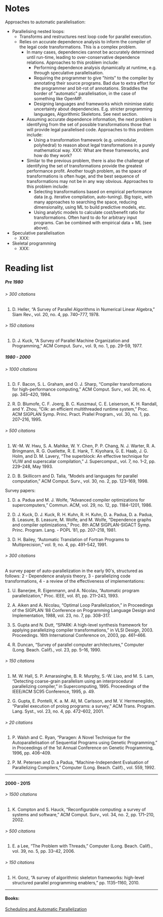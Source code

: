 # Notes

Approaches to automatic parallelisation:

* Parallelising nested loops:
  * Transforms and restructures nest loop code for parallel execution.
  * Relies on accurate dependence analysis to inform the compiler of
    the legal code transformations. This is a complex problem.
    * In many cases, dependencies cannot be accurately determined
      until run-time, leading to over-conservative dependence
      relations. Approaches to this problem include:
      * Performing dependence analysis dynamically at runtime,
        e.g. through speculative parallelisation.
      * Requiring the programmer to give "hints" to the compiler by
        annotating their source programs. Bad due to extra effort for
        the programmer and bit-rot of annotations. Straddles the
        border of "automatic" parallelisation, in the case of
        something like OpenMP.
      * Designing languages and frameworks which minimise static
        uncertainty about dependencies. E.g. stricter programming
        languages, Algorithmic Skeletons. See next section.
    * Assuming accurate dependence information, the next problem is
      identifying from the set of possible transformations those that
      will provide legal parallelised code. Approaches to this problem
      include:
      * Using a transformation framework (e.g. unimodular, polyhedral)
        to reason about legal transformations in a purely mathematical
        way. XXX: What are these frameworks, and how do they work?
    * Similar to the previous problem, there is also the challenge of
      identifying the set of transformations provide the greatest
      performance profit. Another tough problem, as the space of
      transformations is often huge, and the best sequence of
      transformations may not be in any way obvious. Approaches to
      this problem include:
      * Selecting transformations based on empirical performance data
        (e.g. iterative compilation, auto-tuning). Big topic, with
        many approaches to searching the space, reducing
        dimensionality, using ML to build predictive models, etc.
      * Using analytic models to calculate cost/benefit ratio for
        transformations. Often hard to do for arbitrary input
        programs. Can be combined with empirical data + ML (see
        above).
* Speculative parallelisation
  * XXX:
* Skeletal programming
  * XXX:

# Reading list

##### Pre 1980

###### > 300 citations

1. D. Heller, “A Survey of Parallel Algorithms in Numerical Linear
   Algebra,” Siam Rev., vol. 20, no. 4, pp. 740–777, 1978.

###### > 150 citations

1. D. J. Kuck, “A Survey of Parallel Machine Organization and
   Programming,” ACM Comput. Surv., vol. 9, no. 1, pp. 29–59, 1977.

##### 1980 - 2000

###### > 1000 citations

1. D. F. Bacon, S. L. Graham, and O. J. Sharp, “Compiler
   transformations for high-performance computing,” ACM Comput. Surv.,
   vol. 26, no. 4, pp. 345–420, 1994.

1. R. D. Blumofe, C. F. Joerg, B. C. Kuszmaul, C. E. Leiserson,
   K. H. Randall, and Y. Zhou, “Cilk: an efficient multithreaded
   runtime system,” Proc. ACM SIGPLAN Symp. Princ. Pract. Prallel
   Program., vol. 30, no. 1, pp. 207–216, 1995.

###### > 500 citations

1. W.-M. W. Hwu, S. A. Mahlke, W. Y. Chen, P. P. Chang, N. J. Warter,
   R. A. Bringmann, R. G. Ouellette, R. E. Hank, T. Kiyohara,
   G. E. Haab, J. G. Holm, and D. M. Lavery, “The superblock: An
   effective technique for VLIW and superscalar compilation,”
   J. Supercomput., vol. 7, no. 1–2, pp. 229–248, May 1993.

1. D. B. Skillicorn and D. Talia, “Models and languages for parallel
   computation,” ACM Comput. Surv., vol. 30, no. 2, pp. 123–169, 1998.

Survey papers:

1. D. a. Padua and M. J. Wolfe, “Advanced compiler optimizations for
   supercomputers,” Commun. ACM, vol. 29, no. 12, pp. 1184–1201, 1986.

1. D. J. Kuck, D. J. Kuck, R. H. Kuhn, R. H. Kuhn, D. a. Padua,
   D. a. Padua, B. Leasure, B. Leasure, M. Wolfe, and M. Wolfe,
   “Dependence graphs and compiler optimizations,” Proc. 8th ACM
   SIGPLAN-SIGACT Symp. Princ. Program. Lang. - POPL ’81, pp. 207–218,
   1981.

1. D. H. Bailey, “Automatic Translation of Fortran Programs to
   Multiprecision,” vol. 9, no. 4, pp. 491–542, 1991.

###### > 300 citations

A survey paper of auto-parallelization in the early 90's, structured
as follows: 2 - Dependence analysis theory, 3 - parallelizing code
transformations, 4 - a review of the effectiveness of implementations:

1. U. Banerjee, R. Eigenmann, and A. Nicolau, “Automatic program
   parallelization,” Proc. IEEE, vol. 81, pp. 211–243, 1993.

1. A. Aiken and A. Nicolau, “Optimal Loop Parallelization,” in
   Proceedings of the SIGPLAN ’88 Conference on Programming Language
   Design and Implementation, 1988, vol. 23, no. 7, pp. 308–317.

1. S. Gupta and N. Dutt, “SPARK: A high-level synthesis framework for
   applying parallelizing compiler transformations,” in VLSI
   Design, 2003. Proceedings. 16th International Conference on, 2003,
   pp. 461–466.

1. R. Duncan, “Survey of parallel computer architectures,” Computer
   (Long. Beach. Calif)., vol. 23, pp. 5–16, 1990.

###### > 150 citations

1. M. W. Hall, S. P. Amarasinghe, B. R. Murphy, S.-W. Liao, and
   M. S. Lam, “Detecting coarse-grain parallelism using an
   interprocedural parallelizing compiler,” in
   Supercomputing, 1995. Proceedings of the IEEE/ACM SC95 Conference,
   1995, p. 49.

1. G. Gupta, E. Pontelli, K. a. M. Ali, M. Carlsson, and
   M. V. Hermenegildo, “Parallel execution of prolog programs: a
   survey,” ACM Trans. Program. Lang. Syst., vol. 23, no. 4,
   pp. 472–602, 2001.

###### > 20 citations

1. P. Walsh and C. Ryan, “Paragen: A Novel Technique for the
   Autoparallelisation of Sequential Programs using Genetic
   Programming,” in Proceedings of the 1st Annual Conference on
   Genetic Programming, 1996, pp. 406–409.

1. P. M. Petersen and D. a Padua, “Machine-Independent Evaluation of
   Parallelizing Compilers,” Computer (Long. Beach. Calif)., vol. 559,
   1992.


-------

#### 2000 - 2015


###### > 1500 citations

1. K. Compton and S. Hauck, “Reconfigurable computing: a survey of
   systems and software,” ACM Comput. Surv., vol. 34, no. 2,
   pp. 171–210, 2002.

###### > 500 citations

1. E. a Lee, “The Problem with Threads,” Computer
   (Long. Beach. Calif)., vol. 39, no. 5, pp. 33–42, 2006.

###### > 150 citations

1. H. Gonz, “A survey of algorithmic skeleton frameworks: high-level
   structured parallel programming enablers,” pp. 1135–1160, 2010.

-----

#### Books:

[Scheduling and Automatic Parallelization](https://books.google.co.uk/books?id=PEnln_iwipgC&lpg=PR9&ots=JPjwPt-aQf&lr&pg=PP1#v=onepage&q&f=false)
